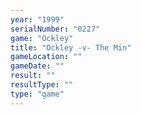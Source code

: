 ```yaml
---
year: "1999"
serialNumber: "0227" 
game: "Ockley"
title: "Ockley -v- The Min"
gameLocation: ""
gameDate: ""
result: ""
resultType: ""
type: "game"
---
```

